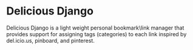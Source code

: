 # Delicious Django
			
Delicious Django is a light weight personal bookmark\link manager that provides support for assigning tags (categories) to each link inspired by del.icio.us, pinboard, and pinterest.
